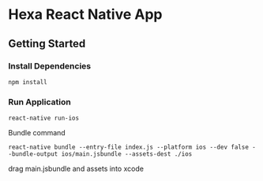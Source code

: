 # Hexa React Native App

## Getting Started

### Install Dependencies

`npm install`

### Run Application

`react-native run-ios`

Bundle command

`react-native bundle --entry-file index.js --platform ios --dev false --bundle-output ios/main.jsbundle --assets-dest ./ios`

drag main.jsbundle and assets into xcode
